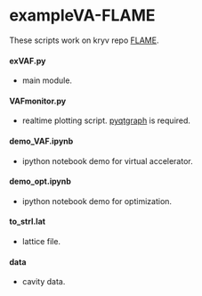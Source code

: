 # exampleVA-FLAME
These scripts work on kryv repo [FLAME](https://github.com/kryv/jmbgsddb/tree/moment2).

#### exVAF.py
  * main module.

#### VAFmonitor.py
  * realtime plotting script. [pyqtgraph](https://github.com/pyqtgraph/pyqtgraph) is required.
 
#### demo_VAF.ipynb
  * ipython notebook demo for virtual accelerator.
 
#### demo_opt.ipynb
  * ipython notebook demo for optimization.

#### to_strl.lat
  * lattice file.

#### data
  * cavity data.
